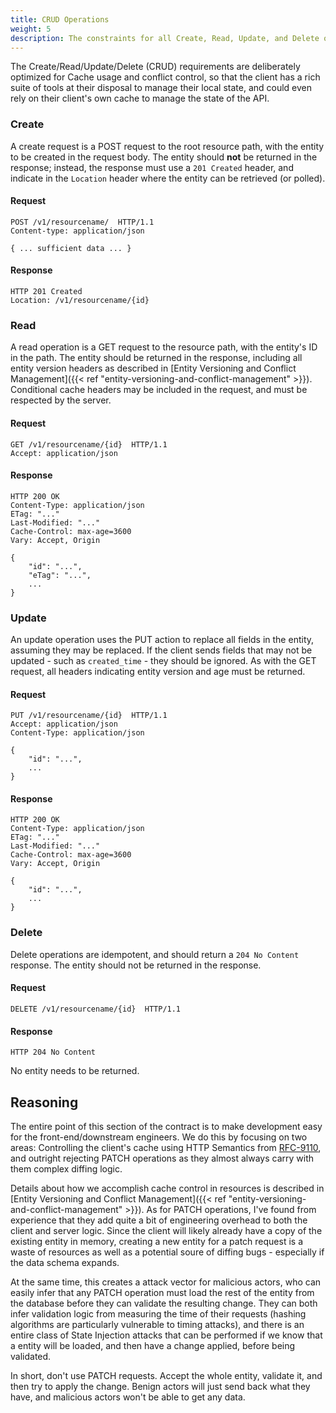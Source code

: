 ```yaml
---
title: CRUD Operations
weight: 5
description: The constraints for all Create, Read, Update, and Delete operations in the system.
---
```


The Create/Read/Update/Delete (CRUD) requirements are deliberately optimized for Cache usage and conflict control, so
that the client has a rich suite of tools at their disposal to manage their local state, and could even rely
on their client's own cache to manage the state of the API.

### Create

A create request is a POST request to the root resource path, with the entity to be created in the request body. The
entity should **not** be returned in the response; instead, the response must use a `201 Created` header, and
indicate in the `Location` header where the entity can be retrieved (or polled).

#### Request

```http
POST /v1/resourcename/  HTTP/1.1
Content-type: application/json

{ ... sufficient data ... }
```

#### Response

```http
HTTP 201 Created
Location: /v1/resourcename/{id}
```

### Read

A read operation is a GET request to the resource path, with the entity's ID in the path. The entity should be returned
in the response, including all entity version headers as described in [Entity Versioning and Conflict Management]({{<
ref "entity-versioning-and-conflict-management" >}}). Conditional cache headers may be included in the request, and must
be respected by the server.

#### Request

```http
GET /v1/resourcename/{id}  HTTP/1.1
Accept: application/json
```

#### Response

```http
HTTP 200 OK
Content-Type: application/json
ETag: "..."
Last-Modified: "..."
Cache-Control: max-age=3600
Vary: Accept, Origin

{
    "id": "...",
    "eTag": "...",
    ...
}
```

### Update

An update operation uses the PUT action to replace all fields in the entity, assuming they may be replaced. If the
client sends fields that may not be updated - such as `created_time` - they should be ignored. As with the GET
request, all headers indicating entity version and age must be returned.

#### Request

```http
PUT /v1/resourcename/{id}  HTTP/1.1
Accept: application/json
Content-Type: application/json

{
    "id": "...",
    ...
}
```

#### Response

```http
HTTP 200 OK
Content-Type: application/json
ETag: "..."
Last-Modified: "..."
Cache-Control: max-age=3600
Vary: Accept, Origin

{
    "id": "...",
    ...
}
```

### Delete

Delete operations are idempotent, and should return a `204 No Content` response. The entity should not be returned in
the response.

#### Request

```http
DELETE /v1/resourcename/{id}  HTTP/1.1
```

#### Response

```http
HTTP 204 No Content
```

No entity needs to be returned.

## Reasoning

The entire point of this section of the contract is to make development easy for the front-end/downstream engineers.
We do this by focusing on two areas: Controlling the client's cache using HTTP Semantics
from [RFC-9110](https://www.rfc-editor.org/rfc/rfc9110.txt), and outright rejecting PATCH operations as they almost
always carry with them complex diffing logic.

Details about how we accomplish cache control in resources is described in
[Entity Versioning and Conflict Management]({{< ref "entity-versioning-and-conflict-management" >}}). As for PATCH
operations, I've found from experience that they add quite a bit of engineering overhead to both the client and server
logic. Since the client will likely already have a copy of the existing entity in memory, creating a new entity
for a patch request is a waste of resources as well as a potential soure of diffing bugs - especially if the data schema
expands.

At the same time, this creates a attack vector for malicious actors, who can easily infer that any PATCH
operation must load the rest of the entity from the database before they can validate the resulting change. They
can both infer validation logic from measuring the time of their requests (hashing algorithms are particularly
vulnerable to timing attacks), and there is an entire class of State Injection attacks that can be performed if
we know that a entity will be loaded, and then have a change applied, before being validated.

In short, don't use PATCH requests. Accept the whole entity, validate it, and then try to apply the change. Benign
actors will just send back what they have, and malicious actors won't be able to get any data.
